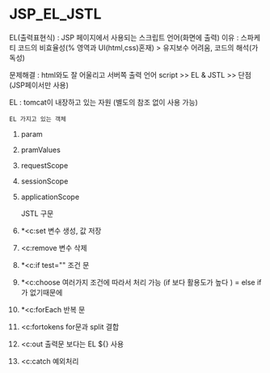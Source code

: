 # JSP_EL_JSTL

EL(출력표현식) : JSP 페이지에서 사용되는 스크립트 언어(화면에 출력)
이유 : 스파케티 코드의 비효율성(% 영역과 UI(html,css)혼재) > 유지보수 어려움, 코드의 해석(가독성)

문제해결 : html와도 잘 어울리고 서버쪽 출력 언어 script >> EL & JSTL >> 단점(JSP페이서만 사용)

EL : tomcat이 내장하고 있는 자원 (별도의 참조 없이 사용 가능)

	
	EL 가지고 있는 객체
1. param
2. pramValues
3. requestScope
4. sessionScope
5. applicationScope

	JSTL 구문
1. *<c:set 변수 생성, 값 저장
2. <c:remove 변수 삭제
3. *<c:if test="" 조건 문
4. *<c:choose     여러가지 조건에 따라서 처리 가능 (if 보다 활용도가 높다 ) = else if 가 없기때문에
5. *<c:forEach    반복 문
6. <c:fortokens  for문과 split 결합
7. <c:out        출력문 보다는 EL ${} 사용
8. <c:catch      예외처리
